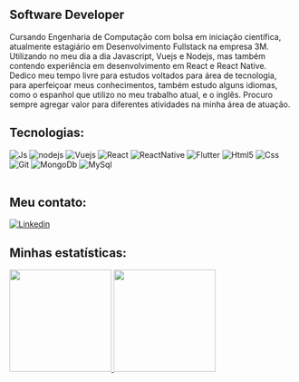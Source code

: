 <h2> Software Developer </h2>

<p> Cursando Engenharia de Computação com bolsa em iniciação científica, atualmente estagiário em Desenvolvimento Fullstack na empresa 3M. Utilizando no meu dia a dia Javascript, Vuejs e Nodejs, mas também contendo experiência em desenvolvimento em React e React Native.
Dedico meu tempo livre para estudos voltados para área de tecnologia, para aperfeiçoar meus conhecimentos, também estudo alguns idiomas, como o espanhol que utilizo no meu trabalho atual, e o inglês. Procuro sempre agregar valor para diferentes atividades na minha área de atuação. </p>
  
<h2>Tecnologias:</h2>

<div style="display: inline_block">
  
  <img  alt="Js" src="https://img.shields.io/badge/JavaScript-F7DF1E?style=for-the-badge&logo=javascript&logoColor=black" />
  <img  alt="nodejs" src="https://img.shields.io/badge/Node.js-43853D?style=for-the-badge&logo=node.js&logoColor=white" />
  <img  alt="Vuejs" src="https://img.shields.io/badge/Vue.js-35495E?style=for-the-badge&logo=vue.js&logoColor=4FC08D" />
  <img  alt="React" src="https://img.shields.io/badge/React-20232A?style=for-the-badge&logo=react&logoColor=61DAFB" />
  <img  alt="ReactNative" src="https://img.shields.io/badge/React_Native-20232A?style=for-the-badge&logo=react&logoColor=61DAFB" />
  <img  alt="Flutter" src="https://img.shields.io/badge/Flutter-02569B?style=for-the-badge&logo=flutter&logoColor=white" />
  <img  alt="Html5" src="https://img.shields.io/badge/HTML5-E34F26?style=for-the-badge&logo=html5&logoColor=white" />
  <img  alt="Css" src="https://img.shields.io/badge/CSS3-1572B6?style=for-the-badge&logo=css3&logoColor=white" />
  <img  alt="Git" src="https://img.shields.io/badge/Git-E34F26?style=for-the-badge&logo=git&logoColor=white" />
  <img  alt="MongoDb" src="https://img.shields.io/badge/MongoDB-4EA94B?style=for-the-badge&logo=mongodb&logoColor=white" />
  <img  alt="MySql" src="https://img.shields.io/badge/MySQL-00000F?style=for-the-badge&logo=mysql&logoColor=white" />
  
</div><br/>
  
  <h2>Meu contato:</h2>
  
<div>
  <a href="https://www.linkedin.com/in/maicon-alves-03700419b/">
    <img align="center" alt="Linkedin" src="https://img.shields.io/badge/LinkedIn-0077B5?style=for-the-badge&logo=linkedin&logoColor=white" />
   </a>
<div/>
  
<h2>Minhas estatísticas:</h2>
  
<div>
  <a href="https://github.com/maicond02">
  <img height="180em" src="https://github-readme-stats.vercel.app/api/top-langs/?username=maicond02&layout=compact&langs_count=7&theme=dark&cache_seconds=1800"/>
  <img height="180em" src="https://github-readme-stats.vercel.app/api?username=maicond02&show_icons=true&theme=dark&include_all_commits=true&count_private=true"/>
</div>
